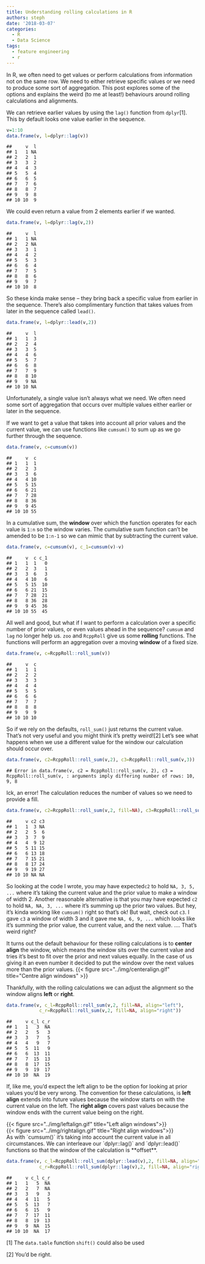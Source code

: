 ```yaml
---
title: Understanding rolling calculations in R
authors: steph
date: '2018-03-07'
categories:
  - R
  - Data Science
tags:
  - feature engineering
  - r
---
```


In R, we often need to get values or perform calculations from
information not on the same row. We need to either retrieve specific
values or we need to produce some sort of aggregation. This post explores 
some of the options and explains the weird (to me at least!) behaviours 
around rolling calculations and alignments.

We can retrieve earlier values by using the `lag()` function from
`dplyr`[1]. This by default looks one value earlier in the sequence.

``` r
v=1:10
data.frame(v, l=dplyr::lag(v))
```

    ##     v  l
    ## 1   1 NA
    ## 2   2  1
    ## 3   3  2
    ## 4   4  3
    ## 5   5  4
    ## 6   6  5
    ## 7   7  6
    ## 8   8  7
    ## 9   9  8
    ## 10 10  9

We could even return a value from 2 elements earlier if we wanted.

``` r
data.frame(v, l=dplyr::lag(v,2))
```

    ##     v  l
    ## 1   1 NA
    ## 2   2 NA
    ## 3   3  1
    ## 4   4  2
    ## 5   5  3
    ## 6   6  4
    ## 7   7  5
    ## 8   8  6
    ## 9   9  7
    ## 10 10  8

So these kinda make sense – they bring back a specific value from
earlier in the sequence. There’s also complimentary function that takes
values from later in the sequence called `lead()`.

``` r
data.frame(v, l=dplyr::lead(v,2))
```

    ##     v  l
    ## 1   1  3
    ## 2   2  4
    ## 3   3  5
    ## 4   4  6
    ## 5   5  7
    ## 6   6  8
    ## 7   7  9
    ## 8   8 10
    ## 9   9 NA
    ## 10 10 NA

Unfortunately, a single value isn’t always what we need. We often need
some sort of aggregation that occurs over multiple values either earlier
or later in the sequence.

If we want to get a value that takes into account all prior values and
the current value, we can use functions like `cumsum()` to sum up as we
go further through the sequence.

``` r
data.frame(v, c=cumsum(v))
```

    ##     v  c
    ## 1   1  1
    ## 2   2  3
    ## 3   3  6
    ## 4   4 10
    ## 5   5 15
    ## 6   6 21
    ## 7   7 28
    ## 8   8 36
    ## 9   9 45
    ## 10 10 55

In a cumulative sum, the **window** over which the function operates for
each value is `1:n` so the window varies. The cumulative sum function
can’t be amended to be `1:n-1` so we can mimic that by subtracting the
current value.

``` r
data.frame(v, c=cumsum(v), c_1=cumsum(v)-v)
```

    ##     v  c c_1
    ## 1   1  1   0
    ## 2   2  3   1
    ## 3   3  6   3
    ## 4   4 10   6
    ## 5   5 15  10
    ## 6   6 21  15
    ## 7   7 28  21
    ## 8   8 36  28
    ## 9   9 45  36
    ## 10 10 55  45

All well and good, but what if I want to perform a calculation over a
specific number of prior values, or even values ahead in the sequence?
`cumsum` and `lag` no longer help us. `zoo` and `RcppRoll` give us some
**rolling** functions. The functions will perform an aggregation over a
moving **window** of a fixed size.

``` r
data.frame(v, c=RcppRoll::roll_sum(v))
```

    ##     v  c
    ## 1   1  1
    ## 2   2  2
    ## 3   3  3
    ## 4   4  4
    ## 5   5  5
    ## 6   6  6
    ## 7   7  7
    ## 8   8  8
    ## 9   9  9
    ## 10 10 10

So if we rely on the defaults, `roll_sum()` just returns the current
value. That’s not very useful and you might think it’s pretty weird![2]
Let’s see what happens when we use a different value for the window our
calculation should occur over.

``` r
data.frame(v, c2=RcppRoll::roll_sum(v,2), c3=RcppRoll::roll_sum(v,3))
```

    ## Error in data.frame(v, c2 = RcppRoll::roll_sum(v, 2), c3 = RcppRoll::roll_sum(v, : arguments imply differing number of rows: 10, 9, 8

Ick, an error! The calculation reduces the number of values so we need
to provide a fill.

``` r
data.frame(v, c2=RcppRoll::roll_sum(v,2, fill=NA), c3=RcppRoll::roll_sum(v,3, fill=NA))
```

    ##     v c2 c3
    ## 1   1  3 NA
    ## 2   2  5  6
    ## 3   3  7  9
    ## 4   4  9 12
    ## 5   5 11 15
    ## 6   6 13 18
    ## 7   7 15 21
    ## 8   8 17 24
    ## 9   9 19 27
    ## 10 10 NA NA

So looking at the code I wrote, you may have expected`c2` to hold
`NA, 3, 5, ...` where it’s taking the current value and the prior value
to make a window of width 2. Another reasonable alternative is that you
may have expected `c2` to hold `NA, NA, 3, ...` where it’s summing up
the prior two values. But hey, it’s kinda working like `cumsum()` right
so that’s ok! But wait, check out `c3`. I gave `c3` a window of width 3
and it gave me `NA, 6, 9, ...` which looks like it’s summing the prior
value, the current value, and the next value. …. That’s weird right?

It turns out the default behaviour for these rolling calculations is to
**center align** the window, which means the window sits over the
current value and tries it’s best to fit over the prior and next values
equally. In the case of us giving it an even number it decided to put
the window over the next values more than the prior values.
{{< figure src="../img/centeralign.gif" title="Centre align windows" >}}

Thankfully, with the rolling calculations we can adjust the alignment so
the window aligns **left** or **right**.

``` r
data.frame(v, c_l=RcppRoll::roll_sum(v,2, fill=NA, align="left"),
            c_r=RcppRoll::roll_sum(v,2, fill=NA, align="right"))
```

    ##     v c_l c_r
    ## 1   1   3  NA
    ## 2   2   5   3
    ## 3   3   7   5
    ## 4   4   9   7
    ## 5   5  11   9
    ## 6   6  13  11
    ## 7   7  15  13
    ## 8   8  17  15
    ## 9   9  19  17
    ## 10 10  NA  19

If, like me, you’d expect the left align to be the option for looking at
prior values you’d be very wrong. The convention for these calculations,
is **left align** extends into future values because the window starts
on with the current value on the left. The **right align** covers past
values because the window ends with the current value being on the
right.

 <div class="row">


<div class="col-lg-6"> 
{{< figure src="../img/leftalign.gif" title="Left align windows">}}
</div>
<div class="col-lg-6"> 
{{< figure src="../img/rightalign.gif" title="Right align windows">}}
</div>
</div>
As with `cumsum()` it’s taking into account the current value in all
circumstances. We can interleave our `dplyr::lag()` and `dplyr::lead()`
functions so that the window of the calculation is **offset**.

``` r
data.frame(v, c_l=RcppRoll::roll_sum(dplyr::lead(v),2, fill=NA, align="left"),
            c_r=RcppRoll::roll_sum(dplyr::lag(v),2, fill=NA, align="right"))
```

    ##     v c_l c_r
    ## 1   1   5  NA
    ## 2   2   7  NA
    ## 3   3   9   3
    ## 4   4  11   5
    ## 5   5  13   7
    ## 6   6  15   9
    ## 7   7  17  11
    ## 8   8  19  13
    ## 9   9  NA  15
    ## 10 10  NA  17

[1] The `data.table` function `shift()` could also be used

[2] You’d be right.
